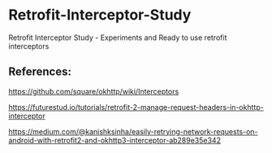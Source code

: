 # Retrofit-Interceptor-Study
Retrofit Interceptor Study - Experiments and Ready to use retrofit interceptors


References:
--------------------

https://github.com/square/okhttp/wiki/Interceptors

https://futurestud.io/tutorials/retrofit-2-manage-request-headers-in-okhttp-interceptor

https://medium.com/@kanishksinha/easily-retrying-network-requests-on-android-with-retrofit2-and-okhttp3-interceptor-ab289e35e342
